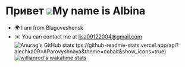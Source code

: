 Привет ![](https://user-images.githubusercontent.com/18350557/176309783-0785949b-9127-417c-8b55-ab5a4333674e.gif)My name is Albina
=============================================================================================================================

*   🌍 I am from Blagoveshensk
*   ✉️ You can contact me at [lisa09122004@gmail.com](mailto:lisa09122004@gmail.com)
![Anurag's GitHub stats](https://github-readme-stats.vercel.app/api?alechka09=AParovyshnaya&theme=cobalt&show_icons=true)
tps://github-readme-stats.vercel.app/api?alechka09=AParovyshnaya&theme=cobalt&show_icons=true)
[![willianrod's wakatime stats](https://github-readme-stats.vercel.app/api/wakatime?alechka09=willianrod)](https://github.com/anuraghazra/github-readme-stats)
